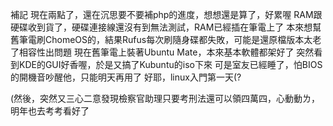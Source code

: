 補記
現在兩點了，還在沉思要不要補php的進度，想想還是算了，好累喔
RAM跟硬碟收到貨了，硬碟連接線還沒有到無法測試，RAM已經插在筆電上了
本來想幫舊筆電刷ChomeOS的，結果Rufus每次刷隨身碟都失敗，可能是還原檔版本太老了相容性出問題
現在舊筆電上裝著Ubuntu Mate，本來基本軟體都架好了
突然看到KDE的GUI好香喔，於是又搞了Kubuntu的iso下來
可是室友已經睡了，怕BIOS的開機音吵醒他，只能明天再用了
好耶，linux入門第一天(?

(然後，突然又三心二意發現檢察官助理只要考刑法還可以領四萬四，心動動ㄌ，明年也去考考看好了